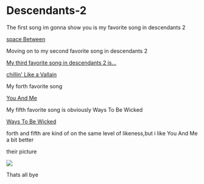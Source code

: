 # Descendants-2
<html>
<body>
<p>The first song im gonna show you is my favorite song in descendants 2</p>
<p><a href=https://www.youtube.com/watch?v=NalipNz4e3g>space Between</a>
<p>Moving on to my second favorite song in descendants 2</p>
<p><a href=     ITS GOIN DOWN  </a></p>
<p>My third favorite song in descendants 2 is...</p>
<p><a href=https://www.youtube.com/watch?v=tSDcbucrWmw>chillin' Like a Vallain</a></p>
<p>My forth favorite song</p>
<p><a href=https://www.youtube.com/watch?v=Q0kuJ3lPnPY>You And Me</a>
<p>My fifth favorite song is obviously Ways To Be Wicked</p>
<p><a href=https://www.youtube.com/watch?v=lX6g_cm2rM4>Ways To Be Wicked</a></p>
<p>forth and fifth are kind of on the same level of likeness,but i like You And Me a bit better</p>
<p>their picture</p>
<p><img src=http://www.heyuguys.com/images/2017/05/Descendents-2-Group.jpg></p>
<p>Thats all bye</p>
